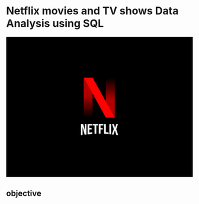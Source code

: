 # Netflix movies and TV shows Data Analysis using SQL

![Netflix Logo](https://github.com/Dinakarannn/netflix_sql_project/blob/main/nf.webp)

## objective
